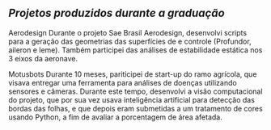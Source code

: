 ## *Projetos produzidos durante a graduação*

Aerodesign
Durante o projeto Sae Brasil Aerodesign, desenvolvi scripts para a geração das geometrias das superfícies de e controle (Profundor, aileron e leme). Também participei das análises de estabilidade estática nos 3 eixos da aeronave.

Motusbots
Durante 10 meses, pariticipei de start-up do ramo agrícola, que visava entregar uma ferramenta para análises de doenças utilizando sensores e câmeras. Durante este tempo, desenvolvi a visão computacional do projeto, que por sua vez usava inteligência artificial para detecção das bordas das folhas, e que depois eram submetidas a um tratamento de cores usando Python, a fim de avaliar a porcentagem de área afetada. 
